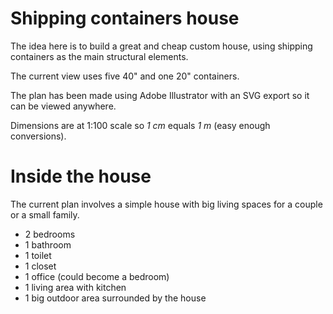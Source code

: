 # Shipping containers house

The idea here is to build a great and cheap custom house, using shipping containers as the main structural elements.

The current view uses five 40" and one 20" containers.

The plan has been made using Adobe Illustrator with an SVG export so it can be viewed anywhere.

Dimensions are at 1:100 scale so *1 cm* equals *1 m* (easy enough conversions).

# Inside the house

The current plan involves a simple house with big living spaces for a couple or a small family.

* 2 bedrooms
* 1 bathroom
* 1 toilet
* 1 closet
* 1 office (could become a bedroom)
* 1 living area with kitchen
* 1 big outdoor area surrounded by the house

